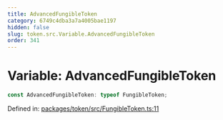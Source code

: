 ```yaml
---
title: AdvancedFungibleToken
category: 6749c4dba3a7a4005bae1197
hidden: false
slug: token.src.Variable.AdvancedFungibleToken
order: 341
---
```


# Variable: AdvancedFungibleToken

```ts
const AdvancedFungibleToken: typeof FungibleToken;
```

Defined in: [packages/token/src/FungibleToken.ts:11](https://github.com/zkcloudworker/minatokens-lib/blob/main/packages/token/src/FungibleToken.ts#L11)
